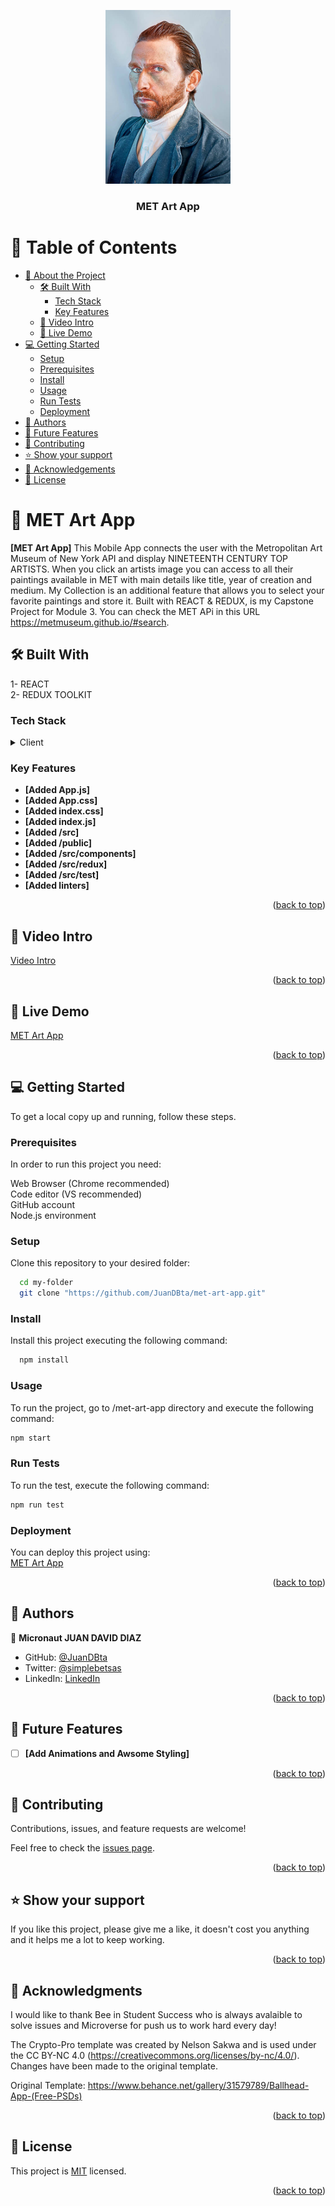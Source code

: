 <a name="readme-top"></a>

<div align="center">
 
  <img src="src/images/vangogh.jpg" alt="logo" width="200"  height="auto">
  <br/>

  <h3><b>MET Art App</b></h3>

</div>

# 📗 Table of Contents

- [📖 About the Project](#about-project)
  - [🛠 Built With](#built-with)
    - [Tech Stack](#tech-stack)
    - [Key Features](#key-features)
  - [🚀 Video Intro](#video-intro)
  - [🚀 Live Demo](#live-demo)
- [💻 Getting Started](#getting-started)
  - [Setup](#setup)
  - [Prerequisites](#prerequisites)
  - [Install](#install)
  - [Usage](#usage)
  - [Run Tests](#runtests)
  - [Deployment](#deployment)
- [👥 Authors](#authors)
- [🔭 Future Features](#future-features)
- [🤝 Contributing](#contributing)
- [⭐️ Show your support](#support)
- [🙏 Acknowledgements](#acknowledgements)
- [📝 License](#license)


# 📖 MET Art App <a name="about-project"></a>

**[MET Art App]** This Mobile App connects the user with the Metropolitan Art Museum of New York API and display NINETEENTH CENTURY TOP ARTISTS.  When you click an artists image you can access to all their paintings available in MET with main details like title, year of creation and medium. My Collection is an additional feature that allows you to select your favorite paintings and store it. Built with REACT & REDUX, is my Capstone Project for Module 3. You can check the MET APi in this URL https://metmuseum.github.io/#search.

## 🛠 Built With <a name="built-with"></a>
1- REACT<br>
2- REDUX TOOLKIT


### Tech Stack <a name="tech-stack"></a>

<details>
  <summary>Client</summary>
  <ul>
    <li><a href="https://github.com/"></a>GitHub</li>
    <li><a href="https://youtube.com/"></a>YouTube</li>
    <li><a href="https://www.microverse.org"></a>Microverse</li>
    <li><a href="https://www.metmuseum.org/"></a>The MET</li>
  </ul>
</details>

### Key Features <a name="key-features"></a>

- **[Added App.js]**
- **[Added App.css]**
- **[Added index.css]**
- **[Added index.js]**
- **[Added /src]**
- **[Added /public]**
- **[Added /src/components]**
- **[Added /src/redux]**
- **[Added /src/test]**
- **[Added linters]**


<p align="right">(<a href="#readme-top">back to top</a>)</p>

## 🚀 Video Intro <a name="video-intro"></a>

[Video Intro](https://www.loom.com/share/68946f697e514b6586c6972875eec606?sid=fd795b60-2916-453e-9615-b9fb5c4a89c8/)

<p align="right">(<a href="#readme-top">back to top</a>)</p>

## 🚀 Live Demo <a name="live-demo"></a>

[MET Art App](https://met-app.onrender.com/)

<p align="right">(<a href="#readme-top">back to top</a>)</p>


## 💻 Getting Started <a name="getting-started"></a>

To get a local copy up and running, follow these steps.

### Prerequisites

In order to run this project you need:

Web Browser (Chrome recommended)<br>
Code editor (VS recommended)<br>
GitHub account<br>
Node.js environment

### Setup

Clone this repository to your desired folder:

```sh
  cd my-folder
  git clone "https://github.com/JuanDBta/met-art-app.git"
```
### Install

Install this project executing the following command:

```sh
  npm install
```

### Usage

To run the project, go to /met-art-app directory and execute the following command:

```sh
npm start
```

### Run Tests

To run the test, execute the following command:

```sh
npm run test
```

### Deployment

You can deploy this project using:<br>[MET Art App](https://met-app.onrender.com/)


<p align="right">(<a href="#readme-top">back to top</a>)</p>

## 👥 Authors <a name="authors"></a>

👤 **Micronaut JUAN DAVID DIAZ**

- GitHub: [@JuanDBta](https://github.com/JuanDBta)
- Twitter: [@simplebetsas](https://twitter.com/simplebetsas)
- LinkedIn: [LinkedIn](https://linkedin.com/in/simplebet/)

<p align="right">(<a href="#readme-top">back to top</a>)</p>

## 🔭 Future Features <a name="future-features"></a>

- [ ] **[Add Animations and Awsome Styling]**

<p align="right">(<a href="#readme-top">back to top</a>)</p>

## 🤝 Contributing <a name="contributing"></a>

Contributions, issues, and feature requests are welcome!

Feel free to check the [issues page](../../issues/).

<p align="right">(<a href="#readme-top">back to top</a>)</p>

## ⭐️ Show your support <a name="support"></a>

If you like this project, please give me a like, it doesn't cost you anything and it helps me a lot to keep working.

<p align="right">(<a href="#readme-top">back to top</a>)</p>

## 🙏 Acknowledgments <a name="acknowledgements"></a>

I would like to thank Bee in Student Success who is always avalaible to solve issues and Microverse for push us to work hard every day!

The Crypto-Pro template was created by Nelson Sakwa and is used under the CC BY-NC 4.0 (https://creativecommons.org/licenses/by-nc/4.0/). Changes have been made to the original template.

Original Template: https://www.behance.net/gallery/31579789/Ballhead-App-(Free-PSDs)

<p align="right">(<a href="#readme-top">back to top</a>)</p>

## 📝 License <a name="license"></a>

This project is [MIT](./LICENSE) licensed.

<p align="right">(<a href="#readme-top">back to top</a>)</p>

